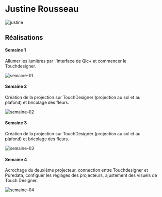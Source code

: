 # Justine Rousseau

![justine](https://github.com/user-attachments/assets/b39707ac-50b8-4c6e-839a-e41dfca9f91e)

 ## Réalisations

 <!-- Une image par semaine de la réalisation dont tu es le plus fier avec une légende -->
#### Semaine 1
Allumer les lumières par l'interface de Qlc+ et commencer le Touchdesigner.

![semaine-01](https://github.com/user-attachments/assets/bc130b6a-495e-4a11-b1ad-cd6857ac7b13)

#### Semaine 2

Création de la projection sur TouchDesigner (projection au sol et au plafond) et bricolage des fleurs.

![semaine-02](https://github.com/user-attachments/assets/4f79ea6b-0656-4a62-a52d-a719c158d897)

#### Semaine 3

Création de la projection sur TouchDesigner (projection au sol et au plafond) et bricolage des fleurs.

![semaine-03](https://github.com/user-attachments/assets/f38d4813-6750-4da2-ad92-82ed7e651a7d)

#### Semaine 4

Acrochage du deuxième projecteur, connection entre Touchdesigner et Puredata, configuer les réglages des projecteurs, ajustement des visuels de Touch Designer.

![semaine-04](https://github.com/user-attachments/assets/1e06d1ab-d38a-4fdc-b615-d52b4f09b5bb)


